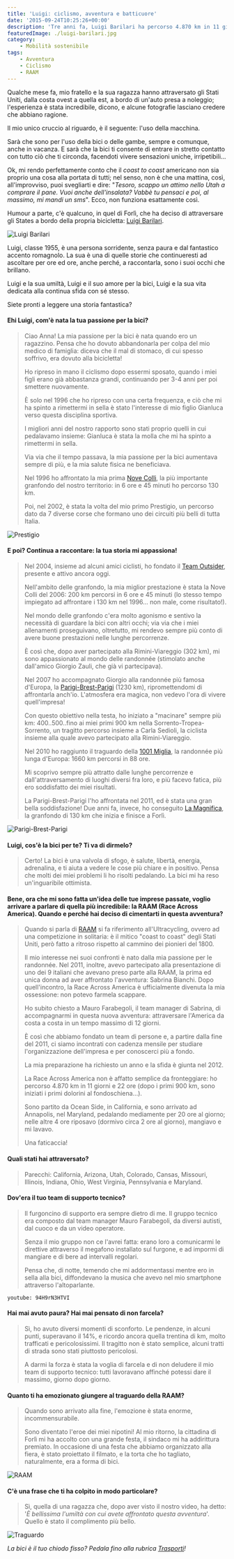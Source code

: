 ```yaml
---
title: 'Luigi: ciclismo, avventura e batticuore'
date: '2015-09-24T10:25:26+00:00'
description: 'Tre anni fa, Luigi Barilari ha percorso 4.870 km in 11 giorni e 22 ore. La sua storia parla di ciclismo, di amicizia e della voglia di farcela.'
featuredImage: ./luigi-barilari.jpg
category:
    - Mobilità sostenibile
tags:
    - Avventura
    - Ciclismo
    - RAAM
---
```



Qualche mese fa, mio fratello e la sua ragazza hanno attraversato gli Stati Uniti, dalla costa ovest a quella est, a bordo di un'auto presa a noleggio; l'esperienza è stata incredibile, dicono, e alcune fotografie lasciano credere che abbiano ragione.

Il mio unico cruccio al riguardo, è il seguente: l'uso della macchina.

Sarà che sono per l'uso della bici o delle gambe, sempre e comunque, anche in vacanza. E sarà che la bici ti consente di entrare in stretto contatto con tutto ciò che ti circonda, facendoti vivere sensazioni uniche, irripetibili...

Ok, mi rendo perfettamente conto che il *coast to coast* americano non sia proprio una cosa alla portata di tutti; nel senso, non è che una mattina, così, all'improvviso, puoi svegliarti e dire: "*Tesoro, scappo un attimo nello Utah a comprare il pane. Vuoi anche dell'insalata? Vabbè tu pensaci e poi, al massimo, mi mandi un sms*". Ecco, non funziona esattamente così.

Humour a parte, c'è qualcuno, in quel di Forlì, che ha deciso di attraversare gli States a bordo della propria bicicletta: [Luigi Barilari](http://www.luigibarilari.it/wordpress/).

![Luigi Barilari](./luigi-barilari-2011.jpg)

Luigi, classe 1955, è una persona sorridente, senza paura e dal fantastico accento romagnolo. La sua è una di quelle storie che continueresti ad ascoltare per ore ed ore, anche perché, a raccontarla, sono i suoi occhi che brillano.

Luigi e la sua umiltà, Luigi e il suo amore per la bici, Luigi e la sua vita dedicata alla continua sfida con sé stesso.

Siete pronti a leggere una storia fantastica?

#### Ehi Luigi, com'è nata la tua passione per la bici?

> Ciao Anna! La mia passione per la bici è nata quando ero un ragazzino. Pensa che ho dovuto abbandonarla per colpa del mio medico di famiglia: diceva che il mal di stomaco, di cui spesso soffrivo, era dovuto alla bicicletta!
> 
> Ho ripreso in mano il ciclismo dopo essermi sposato, quando i miei figli erano già abbastanza grandi, continuando per 3-4 anni per poi smettere nuovamente.
> 
> È solo nel 1996 che ho ripreso con una certa frequenza, e ciò che mi ha spinto a rimettermi in sella è stato l'interesse di mio figlio Gianluca verso questa disciplina sportiva.
> 
> I migliori anni del nostro rapporto sono stati proprio quelli in cui pedalavamo insieme: Gianluca è stata la molla che mi ha spinto a rimettermi in sella.
> 
> Via via che il tempo passava, la mia passione per la bici aumentava sempre di più, e la mia salute fisica ne beneficiava.
> 
> Nel 1996 ho affrontato la mia prima [Nove Colli](http://www.novecolli.it), la più importante granfondo del nostro territorio: in 6 ore e 45 minuti ho percorso 130 km.
> 
> Poi, nel 2002, è stata la volta del mio primo Prestigio, un percorso dato da 7 diverse corse che formano uno dei circuiti più belli di tutta Italia.

![Prestigio](./prestigio.jpg)

#### E poi? Continua a raccontare: la tua storia mi appassiona!

> Nel 2004, insieme ad alcuni amici ciclisti, ho fondato il [Team Outsider](http://www.luigibarilari.it/TeamOutsiders_Storia.html), presente e attivo ancora oggi.
> 
> Nell'ambito delle granfondo, la mia miglior prestazione è stata la Nove Colli del 2006: 200 km percorsi in 6 ore e 45 minuti (lo stesso tempo impiegato ad affrontare i 130 km nel 1996... non male, come risultato!).
> 
> Nel mondo delle granfondo c'era molto agonismo e sentivo la necessità di guardare la bici con altri occhi; via via che i miei allenamenti proseguivano, oltretutto, mi rendevo sempre più conto di avere buone prestazioni nelle lunghe percorrenze.
> 
> È così che, dopo aver partecipato alla Rimini-Viareggio (302 km), mi sono appassionato al mondo delle randonnée (stimolato anche dall'amico Giorgio Zauli, che già vi partecipava).
> 
> Nel 2007 ho accompagnato Giorgio alla randonnée più famosa d'Europa, la [Parigi-Brest-Parigi](http://www.paris-brest-paris.org) (1230 km), ripromettendomi di affrontarla anch'io. L'atmosfera era magica, non vedevo l'ora di vivere quell'impresa!
> 
> Con questo obiettivo nella testa, ho iniziato a "macinare" sempre più km: 400..500..fino ai miei primi 900 km nella Sorrento-Tropea-Sorrento, un tragitto percorso insieme a Carla Sedioli, la ciclista insieme alla quale avevo partecipato alla Rimini-Viareggio.
> 
> Nel 2010 ho raggiunto il traguardo della [1001 Miglia](http://www.1001migliaitalia.it), la randonnée più lunga d'Europa: 1660 km percorsi in 88 ore.
> 
> Mi scoprivo sempre più attratto dalle lunghe percorrenze e dall'attraversamento di luoghi diversi fra loro, e più facevo fatica, più ero soddisfatto dei miei risultati.
> 
> La Parigi-Brest-Parigi l'ho affrontata nel 2011, ed è stata una gran bella soddisfazione! Due anni fa, invece, ho conseguito [La Magnifica](http://www.granfondolamagnifica.it), la granfondo di 130 km che inizia e finisce a Forlì.

![Parigi-Brest-Parigi](./parigi-brest.jpg)

#### Luigi, cos'è la bici per te? Ti va di dirmelo?

> Certo! La bici è una valvola di sfogo, è salute, libertà, energia, adrenalina, e ti aiuta a vedere le cose più chiare e in positivo. Pensa che molti dei miei problemi li ho risolti pedalando. La bici mi ha reso un'inguaribile ottimista.

#### Bene, ora che mi sono fatta un'idea delle tue imprese passate, voglio arrivare a parlare di quella più incredibile: la RAAM (Race Across America). Quando e perché hai deciso di cimentarti in questa avventura?

> Quando si parla di [RAAM](http://www.raceacrossamerica.org/raam/raam2.php?N_webcat_id=1) si fa riferimento all'Ultracycling, ovvero ad una competizione in solitaria: è il mitico "coast to coast" degli Stati Uniti, però fatto a ritroso rispetto al cammino dei pionieri del 1800.
> 
> Il mio interesse nei suoi confronti è nato dalla mia passione per le randonnée. Nel 2011, inoltre, avevo partecipato alla presentazione di uno dei 9 italiani che avevano preso parte alla RAAM, la prima ed unica donna ad aver affrontato l'avventura: Sabrina Bianchi. Dopo quell'incontro, la Race Across America è ufficialmente divenuta la mia ossessione: non potevo farmela scappare.
> 
> Ho subito chiesto a Mauro Farabegoli, il team manager di Sabrina, di accompagnarmi in questa nuova avventura: attraversare l'America da costa a costa in un tempo massimo di 12 giorni.
> 
> È così che abbiamo fondato un team di persone e, a partire dalla fine del 2011, ci siamo incontrati con cadenza mensile per studiare l'organizzazione dell'impresa e per conoscerci più a fondo.
> 
> La mia preparazione ha richiesto un anno e la sfida è giunta nel 2012.
> 
> La Race Across America non è affatto semplice da fronteggiare: ho percorso 4.870 km in 11 giorni e 22 ore (dopo i primi 900 km, sono iniziati i primi dolorini al fondoschiena...).
> 
> Sono partito da Ocean Side, in California, e sono arrivato ad Annapolis, nel Maryland, pedalando mediamente per 20 ore al giorno; nelle altre 4 ore riposavo (dormivo circa 2 ore al giorno), mangiavo e mi lavavo.
> 
> Una faticaccia!

#### Quali stati hai attraversato?

> Parecchi: California, Arizona, Utah, Colorado, Cansas, Missouri, Illinois, Indiana, Ohio, West Virginia, Pennsylvania e Maryland.

#### Dov'era il tuo team di supporto tecnico?

> Il furgoncino di supporto era sempre dietro di me. Il gruppo tecnico era composto dal team manager Mauro Farabegoli, da diversi autisti, dal cuoco e da un video operatore.
> 
> Senza il mio gruppo non ce l'avrei fatta: erano loro a comunicarmi le direttive attraverso il megafono installato sul furgone, e ad impormi di mangiare e di bere ad intervalli regolari.
> 
> Pensa che, di notte, temendo che mi addormentassi mentre ero in sella alla bici, diffondevano la musica che avevo nel mio smartphone attraverso l'altoparlante.

`youtube: 94H9rN3HTVI`

#### Hai mai avuto paura? Hai mai pensato di non farcela?

> Sì, ho avuto diversi momenti di sconforto. Le pendenze, in alcuni punti, superavano il 14%, e ricordo ancora quella trentina di km, molto trafficati e pericolosissimi. Il tragitto non è stato semplice, alcuni tratti di strada sono stati piuttosto pericolosi.
> 
> A darmi la forza è stata la voglia di farcela e di non deludere il mio team di supporto tecnico: tutti lavoravano affinché potessi dare il massimo, giorno dopo giorno.

#### Quanto ti ha emozionato giungere al traguardo della RAAM?

> Quando sono arrivato alla fine, l'emozione è stata enorme, incommensurabile.
> 
> Sono diventato l'eroe dei miei nipotini! Al mio ritorno, la cittadina di Forlì mi ha accolto con una grande festa, il sindaco mi ha addirittura premiato. In occasione di una festa che abbiamo organizzato alla fiera, è stato proiettato il filmato, e la torta che ho tagliato, naturalmente, era a forma di bici.

![RAAM](./raam-arrivo.jpg)

#### C'è una frase che ti ha colpito in modo particolare?
 
> Sì, quella di una ragazza che, dopo aver visto il nostro video, ha detto: '*È bellissima l'umiltà con cui avete affrontato questa avventura*'. Quello è stato il complimento più bello.

![Traguardo](./traguardo.jpg)

*La bici è il tuo chiodo fisso? Pedala fino alla rubrica [Trasporti](https://myhumus.com/category/trasporti-2/)!*

